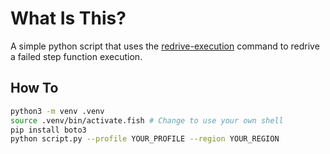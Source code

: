 # What Is This?

A simple python script that uses the [redrive-execution](https://docs.aws.amazon.com/cli/latest/reference/stepfunctions/redrive-execution.html) command to redrive a failed step function execution.

## How To

```bash
python3 -m venv .venv
source .venv/bin/activate.fish # Change to use your own shell
pip install boto3
python script.py --profile YOUR_PROFILE --region YOUR_REGION
```
